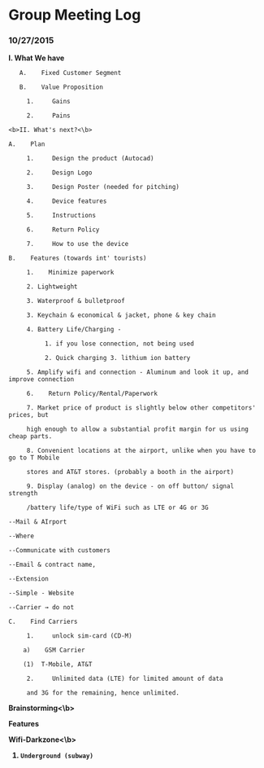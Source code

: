 # Group Meeting Log

<h3>10/27/2015</h3>

<b>I. What We have</b>

       A.    Fixed Customer Segment

       B.    Value Proposition

	     1.     Gains

	     2.     Pains

 	<b>II. What's next?<\b>

	A.    Plan

	     1.     Design the product (Autocad)

	     2.     Design Logo

	     3.     Design Poster (needed for pitching)

	     4.     Device features

	     5.     Instructions

	     6.     Return Policy

	     7.     How to use the device

	B.    Features (towards int' tourists)

	     1.    Minimize paperwork 

	     2. Lightweight 

	     3. Waterproof & bulletproof 

	     3. Keychain & economical & jacket, phone & key chain 

	     4. Battery Life/Charging - 

	          1. if you lose connection, not being used 

	          2. Quick charging 3. lithium ion battery 

	     5. Amplify wifi and connection - Aluminum and look it up, and improve connection 

	     6.    Return Policy/Rental/Paperwork

	     7. Market price of product is slightly below other competitors' prices, but 

	     high enough to allow a substantial profit margin for us using cheap parts. 

	     8. Convenient locations at the airport, unlike when you have to go to T Mobile 

	     stores and AT&T stores. (probably a booth in the airport) 

	     9. Display (analog) on the device - on off button/ signal strength

	     /battery life/type of WiFi such as LTE or 4G or 3G 

	--Mail & AIrport

	--Where 

	--Communicate with customers 

	--Email & contract name, 

	--Extension 

	--Simple - Website 

	--Carrier → do not 

	C.    Find Carriers

	     1.     unlock sim-card (CD-M)

		a)    GSM Carrier

		(1)  T-Mobile, AT&T

	     2.     Unlimited data (LTE) for limited amount of data 

	     and 3G for the remaining, hence unlimited.

<b>Brainstorming<\b>

Features
 
<b>Wifi-Darkzone<\b>

1.     Underground (subway)
